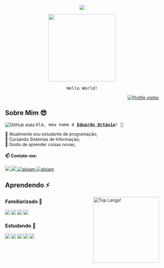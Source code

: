 <!--Header-->
<div align = center> 
  <p>
    <img src="https://capsule-render.vercel.app/api?type=waving&color=0:a67348,50:775a8c,100:316c74&height=100&section=header"/>
  </p>

  <p>
    <img src = "https://cdn.discordapp.com/attachments/915277680579063808/1142134805786529882/heroi.gif" height=220>
  </p>
    <p>
    <samp>Hello World!</samp>
  </p>
</div>
<div align="right">
<a href="https://komarev.com/ghpvc/?username=edoc-ps">
  <img src="https://komarev.com/ghpvc/?username=edoc-ps&label=Visitantes&color=0EA293&style=for-the-badge" alt="Profile visitor"/>
</a>
</div>

## Sobre Mim 😎 

  <img align=left src="https://github-readme-stats.vercel.app/api?username=EdOc-PS&show_icons=true&theme=panda&&rank_icon=github&border_radius=0&bg_color=181818,2a2a3c,494d5e" alt="GitHub stats">
 
  <samp> Olá, meu nome é <b><a href="https://github.com/EdOc-PS">Eduardo Octávio</a></b>! 👋</samp> 
  
   <div> 
     🤖 Atualmente sou estudante de programação;
   </div>
   <div> 
     🏫 Cursando Sistemas de Informação;
    </div>
    <div> 
     🌱 Gosto de aprender coisas novas;
    </div>
    <div>   
      
  #### 📫 Contate-me: 
  </div>
   <div> 
    <a href="https://instagram.com/eduuard_oc" target="_blank">
      <img src="https://img.shields.io/badge/Instagram-fe4164?style=for-the-badge&logo=instagram&logoColor=white"/>
    </a> 
    <a href="https://wa.me/5531983175944" target="_blank">
      <img src="https://img.shields.io/badge/Whatsapp-128c7e?style=for-the-badge&logo=Whatsapp&logoColor=white" />
    </a>
    <a href="https://linkedin.com/in/eduardo-octávio-284066259" target="_blank">
      <img src="https://img.shields.io/badge/LinkedIn-279EFF?style=for-the-badge&logo=linkedin&logoColor=white" alt="alsiam"/>
    </a>
    <a href="mailto:eeuardoprofissional@gmail.com" target="_blank">
      <img src="https://img.shields.io/badge/gmail-F14336?style=for-the-badge&logo=gmail&logoColor=white" alt="alsiam"/>
    </a>

## Aprendendo ⚡
  <img align=right height=215 src = "https://github-readme-stats.vercel.app/api/top-langs/?username=EdOc-PS&layout=compact&theme=panda&border_radius=0&bg_color=181818,2a2a3c,494d5e" alt="Top Langs!"> 

  ### Familiarizado 🤠
  <div>
    <img src= "https://img.shields.io/badge/html5-E34C26?style=for-the-badge&labelColor=white&logo=html5&logoColor=E34C26" />
    <img src= "https://img.shields.io/badge/css3-264DE4?style=for-the-badge&labelColor=white&logo=css3&logoColor=264DE4" />
    <img src="https://img.shields.io/badge/Javascript-F7DF1E?style=for-the-badge&labelColor=black&logo=javascript&logoColor=F7DF1E" />
    <img src= "https://img.shields.io/badge/java-E36414?style=for-the-badge&labelColor=white&logo=openjdk&logoColor=E36414" />
   
  
  ### Estudando 🤔
  <img src= "https://img.shields.io/badge/Csharp-239120?style=for-the-badge&labelColor=white&logo=csharp&logoColor=239120" />
  <img src= "https://img.shields.io/badge/mysql-0000FF?style=for-the-badge&labelColor=white&logo=mysql&logoColor=0000FF" />
  <img src= "https://img.shields.io/badge/php-474A8A?style=for-the-badge&labelColor=white&logo=php&logoColor=474A8A" />
  <img src= "https://img.shields.io/badge/unity-black?style=for-the-badge&labelColor=white&logo=unity&logoColor=black" />
  <img src= "https://img.shields.io/badge/Typescript-3178C6?style=for-the-badge&labelColor=white&logo=typescript&logoColor=3178C6" />
  </div>
</div>

<!--
**EdOc-PS/EdOc-PS** is a ✨ _special_ ✨ repository because its `README.md` (this file) appears on your GitHub profile.

Here are some ideas to get you started:

- 🔭 I’m currently working on ...
- 🌱 I’m currently learning ...
- 👯 I’m looking to collaborate on ...
- 🤔 I’m looking for help with ...
- 💬 Ask me about ...
- 📫 How to reach me: ...
- 😄 Pronouns: ...
- ⚡ Fun fact: ...

-->
